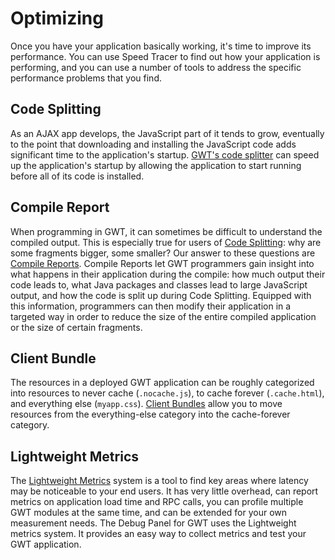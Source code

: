 Optimizing
===

Once you have your application basically working, it's time to
improve its performance. You can use Speed Tracer to
find out how your application is performing, and you can use a number
of tools to address the specific performance problems that you find.

## Code Splitting

As an AJAX app develops, the JavaScript part of it tends to grow,
eventually to the point that downloading and installing
the JavaScript code adds significant time to the application's startup.
[GWT's code splitter](DevGuideCodeSplitting.html) can speed
up the application's startup by allowing the application to start
running before all of its code is installed.

## Compile Report

When programming in GWT, it can sometimes be difficult to understand
the compiled output. This is especially true for users
of [Code Splitting](DevGuideCodeSplitting.html): why are
some fragments bigger, some smaller? Our answer to these questions are
[Compile Reports](DevGuideCompileReport.html). Compile
Reports let GWT programmers gain insight into what happens in their
application during the compile: how much output their code leads to,
what Java packages and classes lead to large JavaScript output, and
how the code is split up during Code Splitting.  Equipped with this
information, programmers can then modify their application in a
targeted way in order to reduce the size of the entire compiled
application or the size of certain fragments.

## Client Bundle

The resources in a deployed GWT application can be roughly categorized
into resources to never cache (`.nocache.js`), to cache forever
(`.cache.html`), and everything else (`myapp.css`).
[Client Bundles](DevGuideClientBundle.html) allow you to
move resources from the everything-else category into the
cache-forever category.

## Lightweight Metrics

The [Lightweight Metrics](DevGuideLightweightMetrics.html) system is a tool to find key areas where latency may be noticeable to your end users. It has very little overhead, can report metrics on application load time and RPC calls, you can profile multiple GWT modules at the same time, and can be extended for your own measurement needs.  The Debug Panel for GWT uses the Lightweight metrics system. It provides an easy way to collect metrics and test your GWT application.

